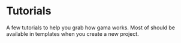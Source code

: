 # Tutorials

A few tutorials to help you grab how gama works. Most of should be available in templates when you create
a new project.
